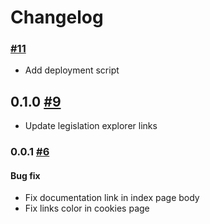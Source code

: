 # Changelog

### [#11](https://github.com/openfisca/fr.openfisca.org/pull/11)

* Add deployment script

## 0.1.0 [#9](https://github.com/openfisca/fr.openfisca.org/pull/9)

* Update legislation explorer links

### 0.0.1 [#6](https://github.com/openfisca/fr.openfisca.org/pull/6)

#### Bug fix
* Fix documentation link in index page body
* Fix links color in cookies page
